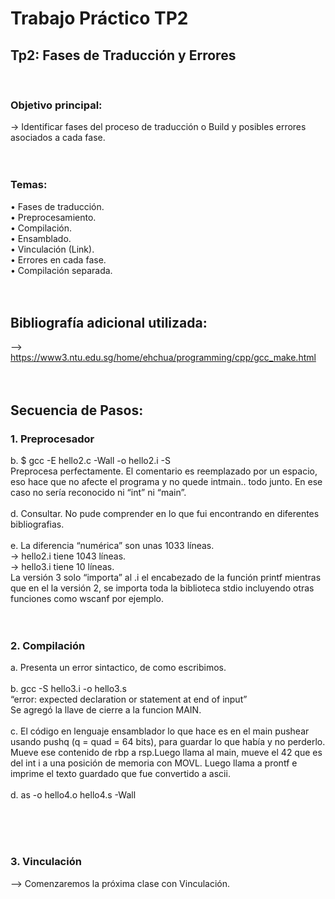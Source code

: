 # Trabajo Práctico TP2
## Tp2: Fases de Traducción y Errores

<br />

### Objetivo principal:
-> Identificar fases del proceso de traducción o Build y posibles errores asociados a cada fase.
<br/><br/><br/>

### Temas:
• Fases de traducción.
<br/>• Preprocesamiento.
<br/>• Compilación.
<br/>• Ensamblado.
<br/>• Vinculación (Link).
<br/>• Errores en cada fase.
<br/>• Compilación separada.
<br/><br/><br/>

## Bibliografía adicional utilizada:
--> https://www3.ntu.edu.sg/home/ehchua/programming/cpp/gcc_make.html
<br/><br/><br/>

## Secuencia de Pasos:

### 1. Preprocesador
b.  $ gcc -E hello2.c -Wall -o hello2.i -S
<br/>Preprocesa perfectamente. El comentario es reemplazado por un espacio, eso hace que no afecte el programa y no quede intmain.. todo junto. En ese caso no sería reconocido ni “int” ni “main”.
<br/><br/>
d. Consultar. No pude comprender en lo que fui encontrando en diferentes bibliografias.
<br/><br/>
e. La diferencia “numérica” son unas 1033 líneas.
<br/>→ hello2.i tiene 1043 líneas.
<br/>→ hello3.i tiene 10 líneas.
<br/>La versión 3 solo “importa” al .i el encabezado de la función printf mientras que en el la versión 2, se importa toda la biblioteca stdio incluyendo otras funciones como wscanf por ejemplo.
<br/><br/><br/>

### 2. Compilación
a. Presenta un error sintactico, de como escribimos.
<br/><br/>
b.  gcc -S hello3.i -o hello3.s
<br/>
“error: expected declaration or statement at end of input”
<br/>	Se agregó la llave de cierre a la funcion MAIN.
<br/><br/>
c. El código en lenguaje ensamblador lo que hace es en el main pushear usando pushq (q = quad = 64 bits), para guardar lo que había y no perderlo. Mueve ese contenido de rbp a rsp.Luego llama al main, mueve el 42 que es del int  i a una posición de memoria con MOVL. Luego llama a prontf e imprime el texto guardado que fue convertido a ascii.
<br/><br/>
d.  as -o hello4.o hello4.s -Wall

<br/><br/><br/>

### 3. Vinculación
--> Comenzaremos la próxima clase con Vinculación.